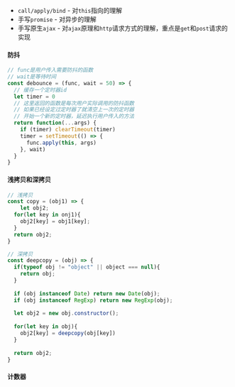 - `call/apply/bind` - 对`this`指向的理解
- 手写`promise` - 对异步的理解
- 手写原生`ajax` - 对`ajax`原理和`http`请求方式的理解，重点是`get`和`post`请求的实现

#### 防抖

```js
// func是用户传入需要防抖的函数
// wait是等待时间
const debounce = (func, wait = 50) => {
  // 缓存一个定时器id
  let timer = 0
  // 这里返回的函数是每次用户实际调用的防抖函数
  // 如果已经设定过定时器了就清空上一次的定时器
  // 开始一个新的定时器，延迟执行用户传入的方法
  return function(...args) {
    if (timer) clearTimeout(timer)
    timer = setTimeout(() => {
      func.apply(this, args)
    }, wait)
  }
}

```



#### 浅拷贝和深拷贝

```js
// 浅拷贝
const copy = (obj1) => {
	let obj2;
  for(let key in onj1){
    obj2[key] = obj1[key];
  }
  return obj2;
}

// 深拷贝
const deepcopy = (obj) => {
  if(typeof obj != "object" || object === null){
    return obj;
  }
  
  if (obj instanceof Date) return new Date(obj);
  if (obj instanceof RegExp) return new RegExp(obj);
  
  let obj2 = new obj.constructor();
  
  for(let key in obj){
    obj2[key] = deepcopy(obj[key])
  }
  
  return obj2;
}
```



#### 计数器

```js

```


